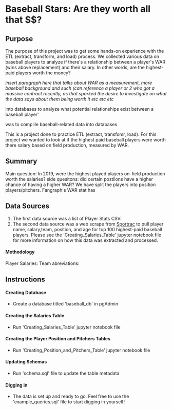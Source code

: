 # Baseball Stars: Are they worth all that $$?

## Purpose
The purpose of this project was to get some hands-on experience with the ETL (extract, transform, and load) process. We collected various data on baseball players to analyze if there's a relationship between a player's WAR (wins above replacement) and their salary. In other words, are the highest-paid players worth the money?

*insert paragraph here that talks about WAR as a measurement, more baseball background and such (can reference a player or 2 who got a massive contract recently, as that sparked the desire to investigate on what the data says about them being worth it etc etc etc*




into databases to analyze what potential relationships exist between a baseball player'

was to complile baseball-related data into databases

This is a project done to practice ETL (extract, transfomr, load). For this project we wanted to look at if the highest paid baseball players were worth there salary based on field production, measured by WAR. 

## Summary



Main question: In 2019, were the highest played players on-field production worth the salaries? 
side quesitons: did certain postiions have a higher chance of having a higher WAR? We have split the players into position players/pitchers. Fangraph's WAR stat has 


## Data Sources
1. The first data source was a list of Player Stats CSV: 
1. The second data source was a web scrape from [Sportrac](https://www.spotrac.com/mlb/rankings/2019/salary/) to pull player name, salary,team, position, and age for top 100 highest-paid baseball players. Please see the 'Creating_Salaries_Table' jupyter notebook file for more information on how this data was extracted and processed.



#### Methodology

Player Salaries:
Team abreviations: 


## Instructions

#### Creating Database
- Create a database titled 'baseball_db' in pgAdmin

#### Creating the Salaries Table
- Run 'Creating_Salaries_Table' jupyter notebook file

#### Creating the Player Position and Pitchers Tables
- Run 'Creating_Position_and_Pitchers_Table' jupyter notebook file

#### Updating Schemas
- Run 'schema.sql' file to update the table metadata

#### Digging in
- The data is set up and ready to go. Feel free to use the 'example_queries.sql' file to start digging in yourself!
